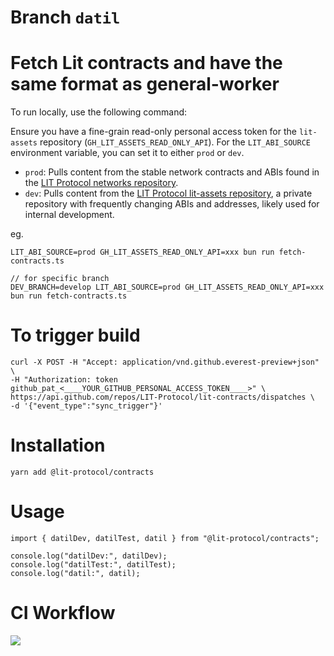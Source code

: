 # Branch `datil` 

# Fetch Lit contracts and have the same format as general-worker

To run locally, use the following command:

Ensure you have a fine-grain read-only personal access token for the `lit-assets` repository (`GH_LIT_ASSETS_READ_ONLY_API`). For the `LIT_ABI_SOURCE` environment variable, you can set it to either `prod` or `dev`.

- `prod`: Pulls content from the stable network contracts and ABIs found in the [LIT Protocol networks repository](https://github.com/LIT-Protocol/networks).
- `dev`: Pulls content from the [LIT Protocol lit-assets repository](https://github.com/LIT-Protocol/lit-assets), a private repository with frequently changing ABIs and addresses, likely used for internal development.

eg.

```
LIT_ABI_SOURCE=prod GH_LIT_ASSETS_READ_ONLY_API=xxx bun run fetch-contracts.ts

// for specific branch
DEV_BRANCH=develop LIT_ABI_SOURCE=prod GH_LIT_ASSETS_READ_ONLY_API=xxx bun run fetch-contracts.ts
```

# To trigger build

```
curl -X POST -H "Accept: application/vnd.github.everest-preview+json" \
-H "Authorization: token github_pat_<____YOUR_GITHUB_PERSONAL_ACCESS_TOKEN____>" \
https://api.github.com/repos/LIT-Protocol/lit-contracts/dispatches \
-d '{"event_type":"sync_trigger"}'
```

# Installation

```
yarn add @lit-protocol/contracts
```

# Usage

```
import { datilDev, datilTest, datil } from "@lit-protocol/contracts";

console.log("datilDev:", datilDev);
console.log("datilTest:", datilTest);
console.log("datil:", datil);

```

# CI Workflow

![](https://www.plantuml.com/plantuml/png/TP6nSl8m48HxFSMLvf-11p35Ju0KAI0COM1I2ljiYyWdpKaYuUqZ2Po9YtIQtTMdqzx2USa-z5haWoWFhDeM6Kw6FnfjFkT2DL0Cwk5cyVy4V8S4nIwuRY9GEuHYZzOuvGtVOAsSbRvA5jMg4UKRUdYcgs93FPA7esGbpnhTdRraILKtHc-aeea0o7SRmv04k2Vd-SbqiyRhzDyejiRhA0N5QmJoA9EL8VLhnc1XQsgSNHn8gc4PQ2xA5ugzQ1t1DYQHAfN6BlU1eC7uoMbboBEil9jv1vPD_RSRntsOBHAoz3Z5BsiuklqbKLUcxvNFhwTkOTL9QeUQTk6iLHIVTDmArZzLlQFBtrk6ti8HsIaJ1mSOQ0y9af_r0UGDR7UReQUjoPIqF2rlS99CYjgX7-UD5Oju3ht-1W00)